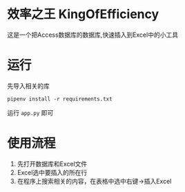 # 效率之王 KingOfEfficiency
这是一个把Access数据库的数据库,快速插入到Excel中的小工具

# 运行
先导入相关的库
```shell
pipenv install -r requirements.txt
```
运行 `app.py` 即可

# 使用流程
1. 先打开数据库和Excel文件
2. Excel选中要插入的所在行
3. 在程序上搜索相关的内容，在表格中选中右键->插入Excel